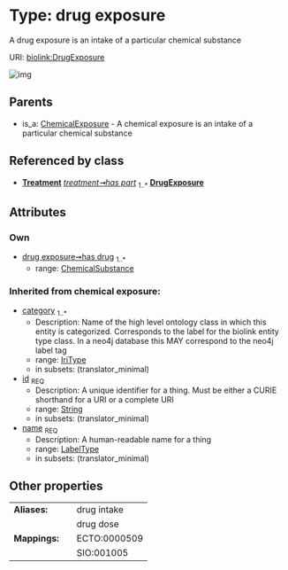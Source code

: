 
# Type: drug exposure


A drug exposure is an intake of a particular chemical substance

URI: [biolink:DrugExposure](https://w3id.org/biolink/vocab/DrugExposure)


![img](http://yuml.me/diagram/nofunky;dir:TB/class/[Treatment],[ChemicalSubstance]<has%20drug%201..*-%20[DrugExposure&#124;id(i):string;name(i):label_type;category(i):iri_type%20%2B],[Treatment]-%20has%20part%201..*>[DrugExposure],[ChemicalExposure]^-[DrugExposure],[ChemicalSubstance],[ChemicalExposure])

## Parents

 *  is_a: [ChemicalExposure](ChemicalExposure.md) - A chemical exposure is an intake of a particular chemical substance

## Referenced by class

 *  **[Treatment](Treatment.md)** *[treatment➞has part](treatment_has_part.md)*  <sub>1..*</sub>  **[DrugExposure](DrugExposure.md)**

## Attributes


### Own

 * [drug exposure➞has drug](drug_exposure_has_drug.md)  <sub>1..*</sub>
    * range: [ChemicalSubstance](ChemicalSubstance.md)

### Inherited from chemical exposure:

 * [category](category.md)  <sub>1..*</sub>
    * Description: Name of the high level ontology class in which this entity is categorized. Corresponds to the label for the biolink entity type class. In a neo4j database this MAY correspond to the neo4j label tag
    * range: [IriType](types/IriType.md)
    * in subsets: (translator_minimal)
 * [id](id.md)  <sub>REQ</sub>
    * Description: A unique identifier for a thing. Must be either a CURIE shorthand for a URI or a complete URI
    * range: [String](types/String.md)
    * in subsets: (translator_minimal)
 * [name](name.md)  <sub>REQ</sub>
    * Description: A human-readable name for a thing
    * range: [LabelType](types/LabelType.md)
    * in subsets: (translator_minimal)

## Other properties

|  |  |  |
| --- | --- | --- |
| **Aliases:** | | drug intake |
|  | | drug dose |
| **Mappings:** | | ECTO:0000509 |
|  | | SIO:001005 |

